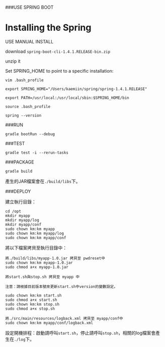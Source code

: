 ###USE SPRING BOOT

# Installing the Spring

USE MANUAL INSTALL

download `spring-boot-cli-1.4.1.RELEASE-bin.zip`

unzip it 

Set SPRING_HOME to point to a specific installation:

```
vim .bash_profile

export SPRING_HOME="/Users/kaemiin/spring/spring-1.4.1.RELEASE"

export PATH=/usr/local:/usr/local/sbin:$SPRING_HOME/bin

source .bash_profile

spring --version
```

###RUN

```
gradle bootRun --debug
```

###TEST
```
gradle test -i --rerun-tasks
```

###PACKAGE
```
gradle build
```
產生的JAR檔案會在`./build/libs`下。

###DEPLOY

建立執行目錄：
```
cd /opt
mkdir myapp
mkdir myapp/log
mkdir myapp/conf
sudo chown km:km myapp
sudo chown km:km myapp/log
sudo chown km:km myapp/conf
```
將以下檔案拷貝至執行目錄中：

```
將./build/libs/myapp-1.0.jar 拷貝至 pwdreset中
sudo chown km:km myapp-1.0.jar
sudo chmod a+x myapp-1.0.jar

```

```
將start.sh與stop.sh 拷貝至 myapp 中

注意：請根據目前版本號來更新start.sh中version的變數設定。

sudo chown km:km start.sh
sudo chmod a+x start.sh
sudo chown km:km stop.sh
sudo chmod a+x stop.sh
```

```
將./src/main/resources/logback.xml 拷貝至 myapp/conf中
sudo chown km:km myapp/conf/logback.xml
```

設定開機排程：啟動請呼叫`start.sh`，停止請呼叫`stop.sh`，相關的log檔案會產生在`./log`下。
